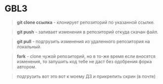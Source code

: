 # GBL3

> **git clone ссылка** - клонирует репозиторий по указанной ссылке.

> **git push** - заливает изменения в репозиторий откуда скачан файл.

> **git pull** - подгрузить изменения из удаленного репозитория на локальный.

> **fork** - clone чужой репозиторий, но в то-же время если вносятся изменения, то запушить код тебе не даст без одобрения форка автором. 

> подгрузить вот это вот к моему ДЗ и прикрепить скрин (в почте)
